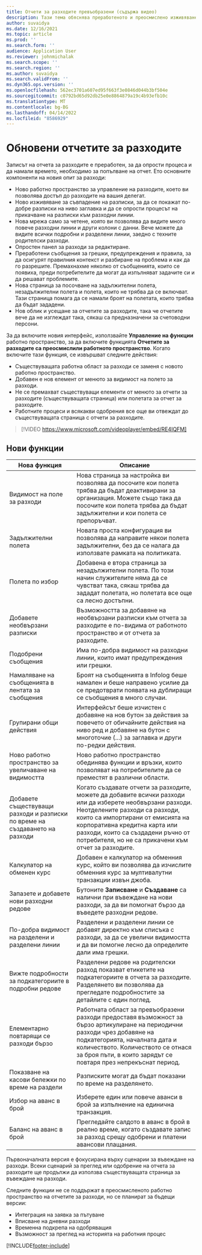 ```yaml
---
title: Отчети за разходите превъобразени (съдържа видео)
description: Тази тема обяснява преработеното и преосмислено изживяване за въвеждане на отчет за разходите.
author: suvaidya
ms.date: 12/16/2021
ms.topic: article
ms.prod: ''
ms.search.form: ''
audience: Application User
ms.reviewer: johnmichalak
ms.search.scope: ''
ms.search.region: ''
ms.author: suvaidya
ms.search.validFrom: ''
ms.dyn365.ops.version: ''
ms.openlocfilehash: 562ec3701a607ed95f663f3e0846d044b3bf504e
ms.sourcegitcommit: c0792bd65d92db25e0e8864879a19c4b93efb10c
ms.translationtype: MT
ms.contentlocale: bg-BG
ms.lasthandoff: 04/14/2022
ms.locfileid: "8586929"
---
```

# <a name="expense-reports-reimagined"></a>Обновени отчетите за разходите

Записът на отчета за разходите е преработен, за да опрости процеса и да намали времето, необходимо за попълване на отчет. Ето основните компоненти на новия опит за разходи:

- Ново работно пространство за управление на разходите, което ви позволява достъп до разходите на вашия делегат.
- Ново изживяване за съвпадение на разписки, за да се покажат по-добре разписки на ниво заглавка и да се опрости процесът на прикачване на разписки към разходни линии.
- Нова мрежа само за четене, която ви позволява да видите много повече разходни линии и други колони с данни. Вече можете да видите всички подробни и разделени линии, заедно с техните родителски разходи.
- Опростен панел за разходи за редактиране.
- Преработени съобщения за грешки, предупреждения и правила, за да осигурят правилния контекст и разбиране на проблема и как да го разрешите. Премахнахме няколко от съобщенията, които се появиха, преди потребителите да могат да изпълняват задачите си и да решават проблемите.
- Нова страница за посочване на задължителни полета, незадължителни полета и полета, които не трябва да се включват. Тази страница помага да се намали броят на полетата, които трябва да бъдат зададени.
- Нов облик и усещане за отчетите за разходите, така че отчетите вече да не изглеждат така, сякаш са предназначени за счетоводни персони.

За да включите новия интерфейс, използвайте **Управление на функции** работно пространство, за да включите функцията **Отчетите за разходите са преосмислили работното пространство**. Когато включите тази функция, се извършват следните действия:

- Съществуващата работна област за разходи се заменя с новото работно пространство.
- Добавен е нов елемент от менюто за видимост на полето за разходи.
- Не се премахват съществуващи елементи от менюто за отчети за разходите (съществуващата страница) или полетата за отчет за разходите.
- Работните процеси и всякакви одобрения все още ви отвеждат до съществуващата страница с отчети за разходите.

> [!VIDEO https://www.microsoft.com/videoplayer/embed/RE4IQFM]

## <a name="new-features"></a>Нови функции

| Нова функция | Описание |
|---|----|
| Видимост на поле за разходи | Нова страница за настройка ви позволява да посочите кои полета трябва да бъдат деактивирани за организация. Можете също така да посочите кои полета трябва да бъдат задължителни и кои полета се препоръчват. |
| Задължителни полета | Новата проста конфигурация ви позволява да направите някои полета задължителни, без да се налага да използвате рамката на политиката. |
| Полета по избор | Добавена е втора страница за незадължителни полета. По този начин служителите няма да се чувстват така, сякаш трябва да зададат полетата, но полетата все още са лесно достъпни. |
| Добавете необвързани разписки | Възможността за добавяне на необвързани разписки към отчета за разходите е по-видима от работното пространство и от отчета за разходите. |
| Подобрени съобщения | Има по-добра видимост на разходни линии, които имат предупреждения или грешки. |
| Намаляване на съобщенията в лентата за съобщения| Броят на съобщенията в Infolog беше намален и беше направено усилие да се предотврати появата на дублиращи се съобщения в много случаи. |
| Групирани общи действия | Интерфейсът беше изчистен с добавяне на нов бутон за действия за повечето от обичайните действия на ниво ред и добавяне на бутон с многоточие (...) за заглавка и други по-редки действия. |
| Ново работно пространство за увеличаване на видимостта | Ново работно пространство обединява функции и връзки, които позволяват на потребителите да се преместят в различни области. |
| Добавете съществуващи разходи и разписки по време на създаването на разходи | Когато създавате отчети за разходите, можете да добавите всички разходи или да изберете необвързани разходи. Неотделените разходи са разходи, които са импортирани от емисията на корпоративна кредитна карта или разходи, които са създадени ръчно от потребителя, но не са прикачени към отчет за разходите.|
| Калкулатор на обменен курс | Добавен е калкулатор на обменния курс, който ви позволява да изчислите обменния курс за мултивалутни транзакции извън джоба. |
| Запазете и добавете нови разходни редове | Бутоните **Записване** и **Създаване** са налични при въвеждане на нови разходи, за да ви помогнат бързо да въведете разходни редове. |
| По-добра видимост на разделени и разделени линии | Разделени и разделени линии се добавят директно към списъка с разходи, за да се увеличи видимостта и да ви помогне лесно да определите дали има грешки. |
| Вижте подробности за подкатегориите в подробни редове | Разделени редове на родителски разход показват етикетите на подкатегориите в отчета за разходите. Разделянето ви позволява да прегледате подробностите за детайлите с един поглед.|
|Елементарно повтарящи се разходи бързо | Работната област за превъобразени разходи предоставя възможност за бързо артикулиране на периодични разходи чрез добавяне на подкатегорията, началната дата и количеството. Количеството се отнася за броя пъти, в които зарядът се повтаря през непрекъснат период. |
| Показване на касови бележки по време на раздели | Разписките могат да бъдат показани по време на разделянето. |
| Избор на аванс в брой | Изберете един или повече аванси в брой за изпълнение на единична транзакция. |
| Баланс на аванс в брой | Прегледайте салдото в аванс в брой в реално време, когато създавате запис за разход срещу одобрени и платени авансови плащания. |

Първоначалната версия е фокусирана върху сценарии за въвеждане на разходи. Всеки сценарий за преглед или одобрение на отчета за разходите ще продължи да използва съществуващата страница за въвеждане на разходи.


Следните функции не се поддържат в преосмисленото работно пространство на отчетите за разходи, но се планират за бъдещи версии: 

- Интеграция на заявка за пътуване
- Вписване на дневни разходи
- Временна подкрепа на одобряващия
- Възможност за преглед на историята на работния процес


[!INCLUDE[footer-include](../includes/footer-banner.md)]

